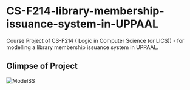 # CS-F214-library-membership-issuance-system-in-UPPAAL
Course Project of CS-F214 ( Logic in Computer Science (or LICS)) - for modelling a library membership issuance system in UPPAAL.

## Glimpse of Project
![ModelSS](https://github.com/ParthK1509/CS-F214-library-membership-issuance-system-in-UPPAAL/assets/118538801/62952b54-9878-4bf7-a1c7-63352ca41a6f)

